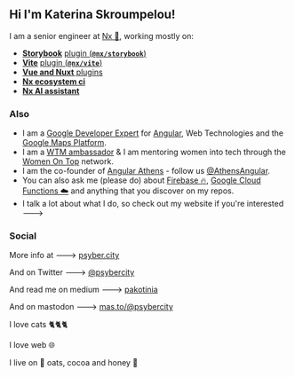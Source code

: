 ## Hi I'm Katerina Skroumpelou!

I am a senior engineer at [Nx 🌊](https://nx.dev), working mostly on:
- [**Storybook**](https://github.com/storybookjs/storybook) [plugin (**`@nx/storybook`**)](https://www.npmjs.com/package/@nx/storybook)
- [**Vite**](https://github.com/vitejs/vite) [plugin (**`@nx/vite`**)](https://www.npmjs.com/package/@nx/vite)
- [**Vue and Nuxt** plugins](https://www.npmjs.com/package/@nx/vue)
- [**Nx ecosystem ci**](https://github.com/nrwl/nx-ecosystem-ci)
- [**Nx AI assistant**](https://nx.dev/ai-chat)

### Also

- I am a [Google Developer Expert](https://developers.google.com/community/experts/directory) for [Angular](https://angular.io/), Web Technologies and the [Google Maps Platform](https://cloud.google.com/maps-platform/).
- I am a [WTM ambassador](https://www.womentechmakers.com/ambassadors/profiles/629f7b339cb5640c3d6c24f4/katerina_skroumpelou) & I am mentoring women into tech through the [Women On Top](https://womenontop.gr/) network.
- I am the co-founder of [Angular Athens](https://meetup.com/Angular-Athens/) - follow us [@AthensAngular](https://twitter.com/AthensAngular).
- You can also ask me (please do) about [Firebase 🔥](https://firebase.google.com/), [Google Cloud Functions ☁️](https://firebase.google.com/docs/functions) and anything that you discover on my repos.
- I talk a lot about what I do, so check out my website if you're interested --->

### Social

More info at ---> [psyber.city](https://psyber.city/%F0%9F%90%88)

And on Twitter ---> [@psybercity](https://twitter.com/psybercity)

And read me on medium ---> [pakotinia](https://pakotinia.medium.com/)

And on mastodon ---> [mas.to/@psybercity](https://mas.to/@psybercity)


I love cats 🐈🐈🐈

I love web 🌐

I live on 🥣 oats, cocoa and honey 🍯

